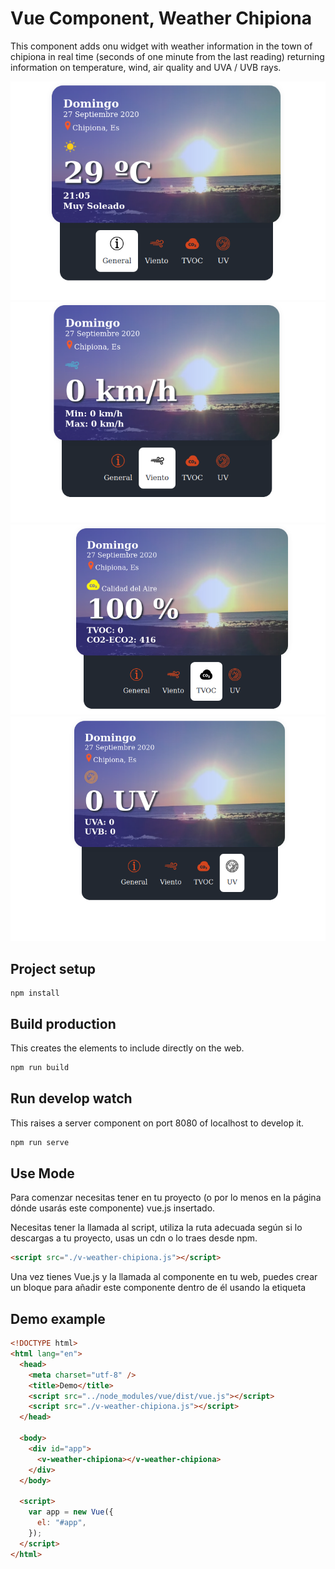 # Vue Component, Weather Chipiona

This component adds onu widget with weather information in the town of chipiona in real time (seconds of one minute from the last reading) returning information on temperature, wind, air quality and UVA / UVB rays.

![General](./images/img-1.png "General")
![Wind](./images/img-2.png "Wind")
![TVOC](./images/img-3.png "TVOC")
![UV](./images/img-4.png "UV")

## Project setup

```
npm install
```

## Build production

This creates the elements to include directly on the web.

```bash
npm run build
```

## Run develop watch

This raises a server component on port 8080 of localhost to develop it.

```bash
npm run serve
```

## Use Mode

Para comenzar necesitas tener en tu proyecto (o por lo menos en la página
dónde usarás este componente) vue.js insertado.

Necesitas tener la llamada al script, utiliza la ruta adecuada según si lo
descargas a tu proyecto, usas un cdn o lo traes desde npm.

```html
<script src="./v-weather-chipiona.js"></script>
```

Una vez tienes Vue.js y la llamada al componente en tu web, puedes crear un
bloque para añadir este componente dentro de él usando la etiqueta
**<v-weather-chipiona></v-weather-chipiona>**

## Demo example

```html
<!DOCTYPE html>
<html lang="en">
  <head>
    <meta charset="utf-8" />
    <title>Demo</title>
    <script src="../node_modules/vue/dist/vue.js"></script>
    <script src="./v-weather-chipiona.js"></script>
  </head>

  <body>
    <div id="app">
      <v-weather-chipiona></v-weather-chipiona>
    </div>
  </body>

  <script>
    var app = new Vue({
      el: "#app",
    });
  </script>
</html>
```
